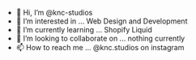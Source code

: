 - 👋 Hi, I’m @knc-studios
- 👀 I’m interested in ... Web Design and Development
- 🌱 I’m currently learning ... Shopify Liquid
- 💞️ I’m looking to collaborate on ... nothing currently
- 📫 How to reach me ... @knc.studios on instagram

<!---
knc-studios/knc-studios is a ✨ special ✨ repository because its `README.md` (this file) appears on your GitHub profile.
You can click the Preview link to take a look at your changes.
--->
